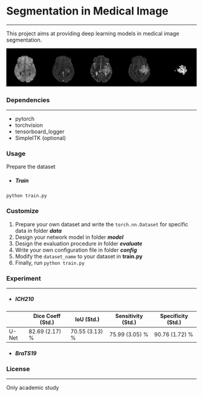 # Segmentation in Medical Image

------

This project aims at providing deep learning models in medical image segmentation.

<img src="image\BraTS19\T1.png" width=20%><img src="image\BraTS19\T1Gd.png" width=20%><img src="image\BraTS19\T2.png" width=20%><img src="image\BraTS19\FLAIR.png" width=20%><img src="image\BraTS19\tumor.png" width=20%>



### Dependencies

------

- pytorch
- torchvision
- tensorboard_logger
- SimpleITK (optional)



### Usage

Prepare the dataset

- ##### Train

```
python train.py
```



### Customize

1. Prepare your own dataset and write the `torch.nn.Dataset` for specific data in folder ***data***
2. Design your network model in folder ***model***
3. Design the evaluation procedure in folder ***evaluate***
4. Write your own configuration file in folder ***config***
5. Modify the `dataset_name` to your dataset in **train.py**
6. Finally, run `python train.py` 



### Experiment

------

- ##### ICH210

|       | Dice Coeff (Std.) | IoU (Std.) | Sensitivity (Std.) | Specificity (Std.) |
| ----- | ---------- | ---- | ----------- | ----------- |
| U-Net | 82.69  (2.17) % | 70.55 (3.13) % | 75.99 (3.05) % | 90.76 (1.72) % |

- ##### BraTS19



### License

------

Only academic study